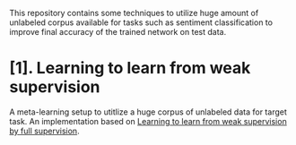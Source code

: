 This repository contains some techniques to utilize huge amount of unlabeled corpus available for tasks such as sentiment classification to improve final accuracy of the trained network on test data.

# [1]. Learning to learn from weak supervision
A meta-learning setup to utitlize a huge corpus of unlabeled data for target task. An implementation based on [Learning to learn from weak supervision by full supervision](https://arxiv.org/abs/1711.11383).

